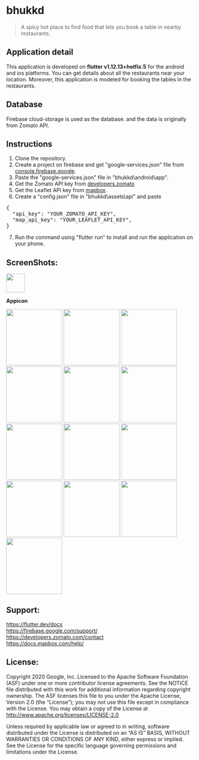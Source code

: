 # bhukkd 
> A spicy hot place to find food that lets you book a table in nearby restaurants.

## Application detail
This application is developed on **flutter v1.12.13+hotfix.5** for the android and ios platforms. You can get details about all the restaurants near your location. Moreover, this application is modeled for booking the tables in the restaurants.

## Database
Firebase cloud-storage is used as the database. and the data is originally from Zomato API.

## Instructions
1. Clone the repository.
2. Create a project on firebase and get "google-services.json" file from <a href="https://console.firebase.google.com/" width="250">  console.firebase.google</a>.
3. Paste the "google-services.json" file in "bhukkd\android\app\".
4. Get the Zomato API key from <a href="https://developers.zomato.com/api" width="250">developers.zomato</a>
5. Get the Leaflet API key from <a href="https://account.mapbox.com" width="250">mapbox</a>.
6. Create a "config.json" file in "bhukkd\assets\api\" and paste
<pre>
{
  "api_key": "YOUR_ZOMATO_API_KEY",
  "map_api_key": "YOUR_LEAFLET_API_KEY",
}
</pre>
7. Run the command using "flutter run" to install and run the application on your phone.
  

## ScreenShots:
<p float="left">
  <a href="https://imgur.com/Mw28Pwg.jpg"><img src="https://imgur.com/Mw28Pwg.jpg" width="50"></a>
<p><b>Appicon</b></p>

<a href="https://imgur.com/cWxq960.jpg"><img src="https://imgur.com/cWxq960.jpg" width="150"></a>
<a href="https://imgur.com/WJRrqvy.jpg"><img src="https://imgur.com/WJRrqvy.jpg" width="150"></a>
<a href="https://imgur.com/ycKclUZ.jpg"><img src="https://imgur.com/ycKclUZ.jpg" width="150"></a>
<a href="https://imgur.com/rZE7Ubs.jpg"><img src="https://imgur.com/rZE7Ubs.jpg" width="150"></a>
<a href="https://imgur.com/1McLdae.jpg"><img src="https://imgur.com/1McLdae.jpg" width="150"></a>
<a href="https://imgur.com/U3lRLIl.jpg"><img src="https://imgur.com/U3lRLIl.jpg" width="150"></a>
<a href="https://imgur.com/6CKSOAT.jpg"><img src="https://imgur.com/6CKSOAT.jpg" width="150"></a>
<a href="https://imgur.com/aMTWTF4.jpg"><img src="https://imgur.com/aMTWTF4.jpg" width="150"></a>
<a href="https://imgur.com/8VCvgQR.jpg"><img src="https://imgur.com/8VCvgQR.jpg" width="150"></a>
<a href="https://imgur.com/4oKQUQm.jpg"><img src="https://imgur.com/4oKQUQm.jpg" width="150"></a>
<a href="https://imgur.com/jjsRiEg.jpg"><img src="https://imgur.com/jjsRiEg.jpg" width="150"></a>
<a href="https://imgur.com/gQvAl9r.jpg"><img src="https://imgur.com/gQvAl9r.jpg" width="150"></a>
<a href="https://imgur.com/yBMvPe3.jpg"><img src="https://imgur.com/yBMvPe3.jpg" width="150"></a>
</p>

## Support:
https://flutter.dev/docs
<br>
https://firebase.google.com/support/
<br>
https://developers.zomato.com/contact
<br>
https://docs.mapbox.com/help/

## License:
Copyright 2020 Google, Inc. Licensed to the Apache Software Foundation (ASF) under one or more contributor license agreements. See the NOTICE file distributed with this work for additional information regarding copyright ownership. The ASF licenses this file to you under the Apache License, Version 2.0 (the “License”); you may not use this file except in compliance with the License. You may obtain a copy of the License at http://www.apache.org/licenses/LICENSE-2.0

Unless required by applicable law or agreed to in writing, software distributed under the License is distributed on an “AS IS” BASIS, WITHOUT WARRANTIES OR CONDITIONS OF ANY KIND, either express or implied. See the License for the specific language governing permissions and limitations under the License.
